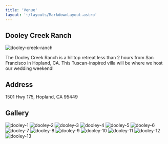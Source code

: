 ```yaml
---
title: 'Venue'
layout: '~/layouts/MarkdownLayout.astro'
---
```


## Dooley Creek Ranch

![dooley-creek-ranch](/assets/dooley-creek-ranch.jpg)

The Dooley Creek Ranch is a hilltop retreat less than 2 hours from San Francisco in Hopland, CA. This Tuscan-inspired villa will be where we host our wedding weekend!

## Address

1501 Hwy 175, Hopland, CA 95449

## Gallery

![dooley-1](/assets/dooley-1.jpg)
![dooley-2](/assets/dooley-2.jpg)
![dooley-3](/assets/dooley-3.jpg)
![dooley-4](/assets/dooley-4.jpg)
![dooley-5](/assets/dooley-5.jpg)
![dooley-6](/assets/dooley-6.jpg)
![dooley-7](/assets/dooley-7.jpg)
![dooley-8](/assets/dooley-8.jpg)
![dooley-9](/assets/dooley-9.jpg)
![dooley-10](/assets/dooley-10.jpg)
![dooley-11](/assets/dooley-11.jpg)
![dooley-12](/assets/dooley-12.jpg)
![dooley-13](/assets/dooley-13.jpg)
